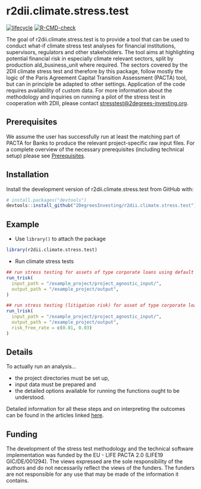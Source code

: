 
<!-- README.md is generated from README.Rmd. Please edit that file -->

# r2dii.climate.stress.test 
<!-- badges: start -->

[![lifecycle](https://img.shields.io/badge/lifecycle-experimental-orange.svg)](https://www.tidyverse.org/lifecycle/#experimental)
[![R-CMD-check](https://github.com/2DegreesInvesting/r2dii.climate.stress.test/workflows/R-CMD-check/badge.svg)](https://github.com/2DegreesInvesting/r2dii.climate.stress.test/actions)
<!-- badges: end -->

The goal of r2dii.climate.stress.test is to provide a tool that can be
used to conduct what-if climate stress test analyses for financial
institutions, supervisors, regulators and other stakeholders. The tool
aims at highlighting potential financial risk in especially climate
relevant sectors, split by production ald_business_unit where required.
The sectors covered by the 2DII climate stress test and therefore by
this package, follow mostly the logic of the Paris Agreement Capital
Transition Assessment (PACTA) tool, but can in principle be adapted to
other settings. Application of the code requires availability of custom
data. For more information about the methodology and inquiries on
running a pilot of the stress test in cooperation with 2DII, please
contact <stresstest@2degrees-investing.org>.

## Prerequisites

We assume the user has successfully run at least the matching part of
PACTA for Banks to produce the relevant project-specific raw input
files. For a complete overview of the necessary prerequisites (including
technical setup) please see
[Prerequisites](https://2degreesinvesting.github.io/r2dii.climate.stress.test/articles/articles/00-prerequisites.html).

## Installation

Install the development version of r2dii.climate.stress.test from GitHub
with:

``` r
# install.packages("devtools")
devtools::install_github("2DegreesInvesting/r2dii.climate.stress.test")
```

## Example

- Use `library()` to attach the package

``` r
library(r2dii.climate.stress.test)
```

- Run climate stress tests

``` r
## run stress testing for assets of type corporate loans using default parameters
run_trisk(
  input_path = "/example_project/project_agnostic_input/",
  output_path = "/example_project/output",
)

## run stress testing (litigation risk) for asset of type corporate loans using various risk_free_rates to analyse sensitivities
run_lrisk(
  input_path = "/example_project/project_agnostic_input/",
  output_path = "/example_project/output",
  risk_free_rate = c(0.01, 0.03)
)
```

## Details

To actually run an analysis…

- the project directories must be set up,
- input data must be prepared and
- the detailed options available for running the functions ought to be
  understood.

Detailed information for all these steps and on interpreting the
outcomes can be found in the articles linked
[here](https://2degreesinvesting.github.io/r2dii.climate.stress.test/articles/).

## Funding

The development of the stress test methodology and the technical
software implementation was funded by the EU - LIFE PACTA 2.0 (LIFE19
GIC/DE/001294). The views expressed are the sole responsibility of the
authors and do not necessarily reflect the views of the funders. The
funders are not responsible for any use that may be made of the
information it contains.
